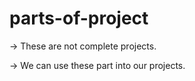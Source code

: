 # parts-of-project

-> These are not complete projects.

-> We can use these part into our projects.
